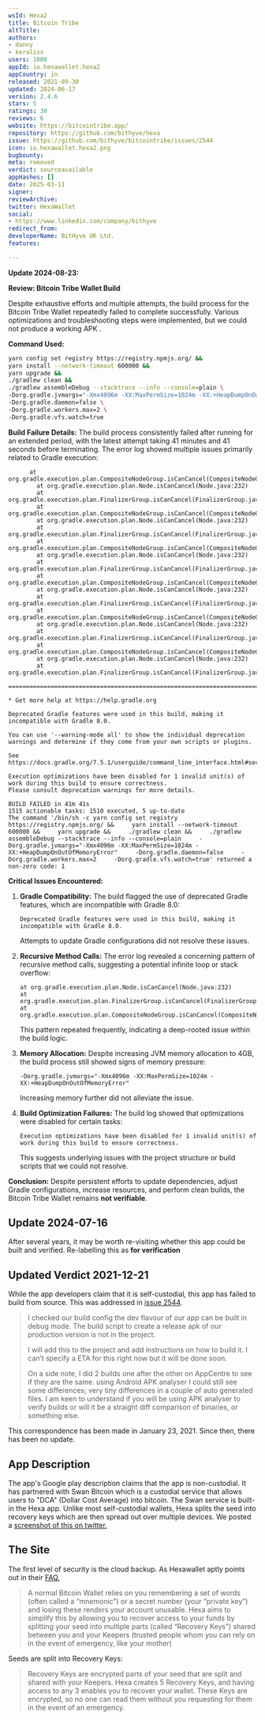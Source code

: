 ```yaml
---
wsId: Hexa2
title: Bitcoin Tribe
altTitle: 
authors:
- danny
- keraliss
users: 1000
appId: io.hexawallet.hexa2
appCountry: in
released: 2021-09-30
updated: 2024-06-17
version: 2.4.6
stars: 5
ratings: 30
reviews: 6
website: https://bitcointribe.app/
repository: https://github.com/bithyve/hexa
issue: https://github.com/bithyve/bitcointribe/issues/2544
icon: io.hexawallet.hexa2.png
bugbounty: 
meta: removed
verdict: sourceavailable
appHashes: []
date: 2025-03-11
signer: 
reviewArchive: 
twitter: HexaWallet
social:
- https://www.linkedin.com/company/bithyve
redirect_from: 
developerName: BitHyve UK Ltd.
features: 

---
```


**Update 2024-08-23:**

**Review: Bitcoin Tribe Wallet Build**

Despite exhaustive efforts and multiple attempts, the build process for the Bitcoin Tribe Wallet repeatedly failed to complete successfully. Various optimizations and troubleshooting steps were implemented, but we could not produce a working APK .

**Command Used:**
```bash
yarn config set registry https://registry.npmjs.org/ &&
yarn install --network-timeout 600000 &&
yarn upgrade &&
./gradlew clean &&
./gradlew assembleDebug --stacktrace --info --console=plain \
-Dorg.gradle.jvmargs="-Xmx4096m -XX:MaxPermSize=1024m -XX:+HeapDumpOnOutOfMemoryError" \
-Dorg.gradle.daemon=false \
-Dorg.gradle.workers.max=2 \
-Dorg.gradle.vfs.watch=true
```

**Build Failure Details:**
The build process consistently failed after running for an extended period, with the latest attempt taking 41 minutes and 41 seconds before terminating. The error log showed multiple issues primarily related to Gradle execution:

```
      at org.gradle.execution.plan.CompositeNodeGroup.isCanCancel(CompositeNodeGroup.java:101)
        at org.gradle.execution.plan.Node.isCanCancel(Node.java:232)
        at org.gradle.execution.plan.FinalizerGroup.isCanCancel(FinalizerGroup.java:155)
        at org.gradle.execution.plan.CompositeNodeGroup.isCanCancel(CompositeNodeGroup.java:101)
        at org.gradle.execution.plan.Node.isCanCancel(Node.java:232)
        at org.gradle.execution.plan.FinalizerGroup.isCanCancel(FinalizerGroup.java:155)
        at org.gradle.execution.plan.CompositeNodeGroup.isCanCancel(CompositeNodeGroup.java:101)
        at org.gradle.execution.plan.Node.isCanCancel(Node.java:232)
        at org.gradle.execution.plan.FinalizerGroup.isCanCancel(FinalizerGroup.java:155)
        at org.gradle.execution.plan.CompositeNodeGroup.isCanCancel(CompositeNodeGroup.java:101)
        at org.gradle.execution.plan.Node.isCanCancel(Node.java:232)
        at org.gradle.execution.plan.FinalizerGroup.isCanCancel(FinalizerGroup.java:155)
        at org.gradle.execution.plan.CompositeNodeGroup.isCanCancel(CompositeNodeGroup.java:101)
        at org.gradle.execution.plan.Node.isCanCancel(Node.java:232)
        at org.gradle.execution.plan.FinalizerGroup.isCanCancel(FinalizerGroup.java:155)
        at org.gradle.execution.plan.CompositeNodeGroup.isCanCancel(CompositeNodeGroup.java:101)
        at org.gradle.execution.plan.Node.isCanCancel(Node.java:232)
        at org.gradle.execution.plan.FinalizerGroup.isCanCancel(FinalizerGroup.java:155)

==============================================================================

* Get more help at https://help.gradle.org

Deprecated Gradle features were used in this build, making it incompatible with Gradle 8.0.

You can use '--warning-mode all' to show the individual deprecation warnings and determine if they come from your own scripts or plugins.

See https://docs.gradle.org/7.5.1/userguide/command_line_interface.html#sec:command_line_warnings

Execution optimizations have been disabled for 1 invalid unit(s) of work during this build to ensure correctness.
Please consult deprecation warnings for more details.

BUILD FAILED in 41m 41s
1515 actionable tasks: 1510 executed, 5 up-to-date
The command '/bin/sh -c yarn config set registry https://registry.npmjs.org/ &&     yarn install --network-timeout 600000 &&     yarn upgrade &&     ./gradlew clean &&     ./gradlew assembleDebug --stacktrace --info --console=plain     -Dorg.gradle.jvmargs="-Xmx4096m -XX:MaxPermSize=1024m -XX:+HeapDumpOnOutOfMemoryError"     -Dorg.gradle.daemon=false     -Dorg.gradle.workers.max=2     -Dorg.gradle.vfs.watch=true' returned a non-zero code: 1
```

**Critical Issues Encountered:**

1. **Gradle Compatibility:**
   The build flagged the use of deprecated Gradle features, which are incompatible with Gradle 8.0:
   ```
   Deprecated Gradle features were used in this build, making it incompatible with Gradle 8.0.
   ```
   Attempts to update Gradle configurations did not resolve these issues.

2. **Recursive Method Calls:**
   The error log revealed a concerning pattern of recursive method calls, suggesting a potential infinite loop or stack overflow:
   ```
   at org.gradle.execution.plan.Node.isCanCancel(Node.java:232)
   at org.gradle.execution.plan.FinalizerGroup.isCanCancel(FinalizerGroup.java:155)
   at org.gradle.execution.plan.CompositeNodeGroup.isCanCancel(CompositeNodeGroup.java:101)
   ```
   This pattern repeated frequently, indicating a deep-rooted issue within the build logic.

3. **Memory Allocation:**
   Despite increasing JVM memory allocation to 4GB, the build process still showed signs of memory pressure:
   ```
   -Dorg.gradle.jvmargs="-Xmx4096m -XX:MaxPermSize=1024m -XX:+HeapDumpOnOutOfMemoryError"
   ```
   Increasing memory further did not alleviate the issue.

4. **Build Optimization Failures:**
   The build log showed that optimizations were disabled for certain tasks:
   ```
   Execution optimizations have been disabled for 1 invalid unit(s) of work during this build to ensure correctness.
   ```
   This suggests underlying issues with the project structure or build scripts that we could not resolve.

**Conclusion:**
Despite persistent efforts to update dependencies, adjust Gradle configurations, increase resources, and perform clean builds, the Bitcoin Tribe Wallet remains **not verifiable**. 


## Update 2024-07-16

After several years, it may be worth re-visiting whether this app could be built and verified. Re-labelling this as **for verification**

## Updated Verdict 2021-12-21

While the app developers claim that it is self-custodial, this app has failed to build from source. This was addressed in [issue 2544](https://github.com/bithyve/hexa/issues/2544).

> I checked our build config the dev flavour of our app can be built in debug mode. The build script to create a release apk of our production version is not in the project.
>
> I will add this to the project and add instructions on how to build it. I can’t specify a ETA for this right now but it will be done soon.
>
> On a side note, I did 2 builds one after the other on AppCentre to see if they are the same. using Android APK analyser I could still see some differences; very tiny differences in a couple of auto generated files. I am keen to understand if you will be using APK analyser to verify builds or will it be a straight diff comparison of binaries, or something else.

This correspondence has been made in January 23, 2021. Since then, there has been no update.

## App Description

The app's Google play description claims that the app is non-custodial. It has partnered with Swan Bitcoin which is a custodial service that allows users to "DCA" (Dollar Cost Average) into bitcoin. The Swan service is built-in the Hexa app. Unlike most self-custodial wallets, Hexa splits the seed into recovery keys which are then spread out over multiple devices. We posted a [screenshot of this on twitter.](https://twitter.com/BitcoinWalletz/status/1472114001916010501)

## The Site
The first level of security is the cloud backup. As Hexawallet aptly points out in their [FAQ](https://hexawallet.io/faq/),

> A normal Bitcoin Wallet relies on you remembering a set of words (often called a “mnemonic”) or a secret number (your “private key”) and losing these renders your account unusable. Hexa aims to simplify this by allowing you to recover access to your funds by splitting your seed into multiple parts (called “Recovery Keys”) shared between you and your Keepers (trusted people whom you can rely on in the event of emergency, like your mother)

Seeds are split into Recovery Keys:

> Recovery Keys are encrypted parts of your seed that are split and shared with your Keepers. Hexa creates 5 Recovery Keys, and having access to any 3 enables you to recover your wallet. These Keys are encrypted, so no one can read them without you requesting for them in the event of an emergency.




